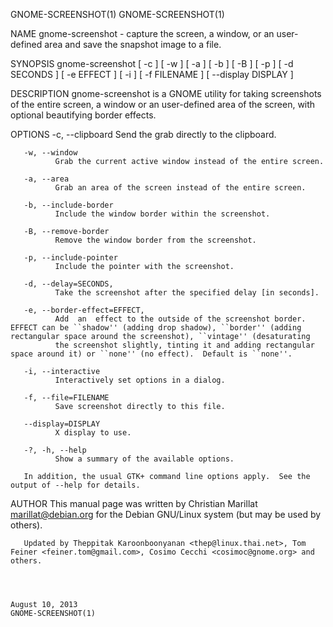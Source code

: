 GNOME-SCREENSHOT(1)                                                                                                                                                                       GNOME-SCREENSHOT(1)



NAME
       gnome-screenshot - capture the screen, a window, or an user-defined area and save the snapshot image to a file.

SYNOPSIS
       gnome-screenshot [ -c ]  [ -w ]  [ -a ]  [ -b ]  [ -B ]  [ -p ]  [ -d SECONDS  ]  [ -e EFFECT  ]  [ -i ]  [ -f FILENAME  ]  [ --display DISPLAY  ]

DESCRIPTION
       gnome-screenshot is a GNOME utility for taking screenshots of the entire screen, a window or an user-defined area of the screen, with optional beautifying border effects.

OPTIONS
       -c, --clipboard
              Send the grab directly to the clipboard.

       -w, --window
              Grab the current active window instead of the entire screen.

       -a, --area
              Grab an area of the screen instead of the entire screen.

       -b, --include-border
              Include the window border within the screenshot.

       -B, --remove-border
              Remove the window border from the screenshot.

       -p, --include-pointer
              Include the pointer with the screenshot.

       -d, --delay=SECONDS,
              Take the screenshot after the specified delay [in seconds].

       -e, --border-effect=EFFECT,
              Add  an  effect to the outside of the screenshot border.  EFFECT can be ``shadow'' (adding drop shadow), ``border'' (adding rectangular space around the screenshot), ``vintage'' (desaturating
              the screenshot slightly, tinting it and adding rectangular space around it) or ``none'' (no effect).  Default is ``none''.

       -i, --interactive
              Interactively set options in a dialog.

       -f, --file=FILENAME
              Save screenshot directly to this file.

       --display=DISPLAY
              X display to use.

       -?, -h, --help
              Show a summary of the available options.

       In addition, the usual GTK+ command line options apply.  See the output of --help for details.

AUTHOR
       This manual page was written by Christian Marillat <marillat@debian.org> for the Debian GNU/Linux system (but may be used by others).

       Updated by Theppitak Karoonboonyanan <thep@linux.thai.net>, Tom Feiner <feiner.tom@gmail.com>, Cosimo Cecchi <cosimoc@gnome.org> and others.



                                                                                               August 10, 2013                                                                            GNOME-SCREENSHOT(1)
